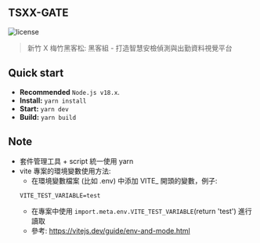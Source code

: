 ## TSXX-GATE

![license](https://img.shields.io/badge/license-MIT-blue.svg)

> 新竹 X 梅竹黑客松: 黑客組 - 打造智慧安檢偵測與出勤資料視覺平台

## Quick start

- **Recommended** `Node.js v18.x`.
- **Install:** `yarn install`
- **Start:** `yarn dev`
- **Build:** `yarn build`

## Note
- 套件管理工具 + script 統一使用 yarn
- vite 專案的環境變數使用方法:
    - 在環境變數檔案 (比如 .env) 中添加 VITE_ 開頭的變數，例子:
    ```
    VITE_TEST_VARIABLE=test
    ```
    - 在專案中使用 `import.meta.env.VITE_TEST_VARIABLE`(return 'test') 進行讀取
    - 參考: https://vitejs.dev/guide/env-and-mode.html

